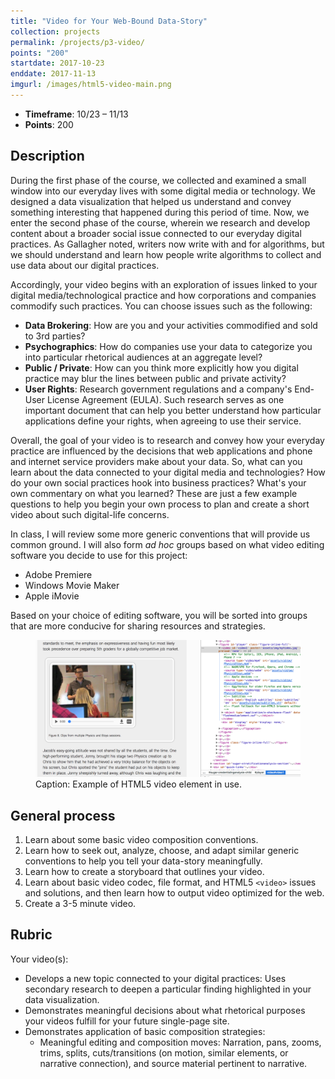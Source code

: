 ```yaml
---
title: "Video for Your Web-Bound Data-Story"
collection: projects
permalink: /projects/p3-video/
points: "200"
startdate: 2017-10-23
enddate: 2017-11-13
imgurl: /images/html5-video-main.png
---
```


<ul class="project-top-info">
  <li>
    <b>Timeframe</b>: 10/23 &ndash; 11/13</li>
  <li>
    <b>Points</b>: 200</li>
</ul>

## Description

During the first phase of the course, we collected and examined a small window into our everyday lives with some digital media or technology. We designed a data visualization that helped us understand and convey something interesting that happened during this period of time. Now, we enter the second phase of the course, wherein we research and develop content about a broader social issue connected to our everyday digital practices. As Gallagher noted, writers now write with and for algorithms, but we should understand and learn how people write algorithms to collect and use data about our digital practices.

Accordingly, your video begins with an exploration of issues linked to your digital media/technological practice and how corporations and companies commodify such practices. You can choose issues such as the following:

  - <b>Data Brokering</b>: How are you and your activities commodified and sold to 3rd parties?
  - <b>Psychographics</b>: How do companies use your data to categorize you into particular rhetorical audiences at an aggregate level?
  - <b>Public / Private</b>: How can you think more explicitly how you digital practice may blur the lines between public and private activity?
  - <b>User Rights</b>: Research government regulations and a company's End-User License Agreement (EULA). Such research serves as one important document that can help you better understand how particular applications define your rights, when agreeing to use their service.

Overall, the goal of your video is to research and convey how your everyday practice are influenced by the decisions that web applications and phone and internet service providers make about your data. So, what can you learn about the data connected to your digital media and technologies? How do your own social practices hook into business practices? What's your own commentary on what you learned? These are just a few example questions to help you begin your own process to plan and create a short video about such digital-life concerns.

In class, I will review some more generic conventions that will provide us common ground. I will also form <i>ad hoc</i> groups based on what video editing software you decide to use for this project:

  - Adobe Premiere
  - Windows Movie Maker
  - Apple iMovie

 Based on your choice of editing software, you will be sorted into groups that are more conducive for sharing resources and strategies.

<figure id="twitter-css-body" class="figure-inline">
  <img src="/images/html5-video-main.png" alt="Example of HTML5 video element in use." />
  <figcaption>
    Caption: Example of HTML5 video element in use.
  </figcaption>
</figure>

## General process

1. Learn about some basic video composition conventions.
2. Learn how to seek out, analyze, choose, and adapt similar generic conventions to help you tell your data-story meaningfully.
3. Learn how to create a storyboard that outlines your video.
4. Learn about basic video codec, file format, and HTML5 <code>&lt;video&gt;</code> issues and solutions, and then learn how to output video optimized for the web.
5. Create a 3-5 minute video.

## Rubric

Your video(s):

- Develops a new topic connected to your digital practices: Uses secondary research to deepen a particular finding highlighted in your data visualization.
- Demonstrates meaningful decisions about what rhetorical purposes your videos fulfill for your future single-page site.
- Demonstrates application of basic composition strategies:
  - Meaningful editing and composition moves: Narration, pans, zooms, trims, splits, cuts/transitions (on motion, similar elements, or narrative connection), and source material pertinent to narrative.
